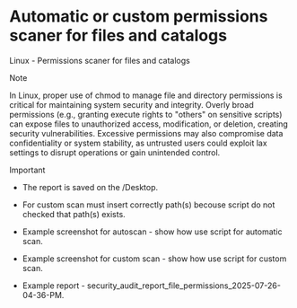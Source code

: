 # Automatic or custom permissions scaner for files and catalogs
Linux - Permissions scaner for files and catalogs


> [!NOTE]
> In Linux, proper use of chmod to manage file and directory permissions is critical for maintaining system security and integrity. Overly broad permissions (e.g., granting execute rights to "others" on sensitive scripts) can expose files to unauthorized access, modification, or deletion, creating security vulnerabilities. Excessive permissions may also compromise data confidentiality or system stability, as untrusted users could exploit lax settings to disrupt operations or gain unintended control.

> [!IMPORTANT]
> + The report is saved on the /Desktop.
> 
> + For custom scan must insert correctly path(s) becouse script do not checked that path(s) exists.
>
> + Example screenshot for autoscan - show how use script for automatic scan.
>
> + Example screenshot for custom scan - show how use script for custom scan.
>
> + Example report - security_audit_report_file_permissions_2025-07-26-04-36-PM.
